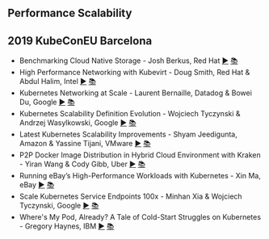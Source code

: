 Performance Scalability
---
## 2019 KubeConEU Barcelona

* Benchmarking Cloud Native Storage - Josh Berkus, Red Hat [▶️](https://www.youtube.com/watch?v=4V-4yPSfN3U) [ 📚]()
* High Performance Networking with Kubevirt - Doug Smith, Red Hat &amp; Abdul Halim, Intel [▶️](https://www.youtube.com/watch?v=dhQ51C4F8WE) [ 📚](https://static.sched.com/hosted_files/kccnceu19/8d/High%20Performance%20Networking%20with%20Kubevirt%20%28Kubecon%20EU%202019%29.pdf)
* Kubernetes Networking at Scale - Laurent Bernaille, Datadog &amp; Bowei Du, Google [▶️](https://www.youtube.com/watch?v=MvoImel5qfc) [ 📚](https://static.sched.com/hosted_files/kccnceu19/22/KubeCon-Europe-2019-Kubernetes%20Networking%20at%20scale.pdf)
* Kubernetes Scalability Definition Evolution - Wojciech Tyczynski &amp; Andrzej Wasylkowski, Google [▶️](https://www.youtube.com/watch?v=7j76n21Pn-4) [ 📚](https://static.sched.com/hosted_files/kccnceu19/ee/Kubecon_%20Kubernetes%20Scalability%20Definition%20Evolution.pdf)
* Latest Kubernetes Scalability Improvements - Shyam Jeedigunta, Amazon &amp; Yassine Tijani, VMware [▶️](https://www.youtube.com/watch?v=CpD_ttrXqfs) [ 📚](https://static.sched.com/hosted_files/kccnceu19/76/Latest%20Kubernetes%20Scalability%20Improvements.pdf)
* P2P Docker Image Distribution in Hybrid Cloud Environment with Kraken - Yiran Wang &amp; Cody Gibb, Uber [▶️](https://www.youtube.com/watch?v=waVtYYSXkXU) [ 📚](https://static.sched.com/hosted_files/kccnceu19/f0/Kraken%20KubeCon%20Talk.pdf)
* Running eBay’s High-Performance Workloads with Kubernetes - Xin Ma, eBay [▶️](https://www.youtube.com/watch?v=tcZW6gD5mn8) [ 📚](https://static.sched.com/hosted_files/kccnceu19/20/Running_high-performance_workloads_at_scale_with_k8s_Xin_Ma_eBay.pdf)
* Scale Kubernetes Service Endpoints 100x - Minhan Xia &amp; Wojciech Tyczynski, Google [▶️](https://www.youtube.com/watch?v=Y5JOCCbJ_Fg) [ 📚](https://static.sched.com/hosted_files/kccnceu19/f0/Scale%20Kubernetes%20Service%20Endpoints%20100x.pdf)
* Where&#39;s My Pod, Already? A Tale of Cold-Start Struggles on Kubernetes - Gregory Haynes, IBM [▶️](https://www.youtube.com/watch?v=aFbh_BOGcjs) [ 📚]()
